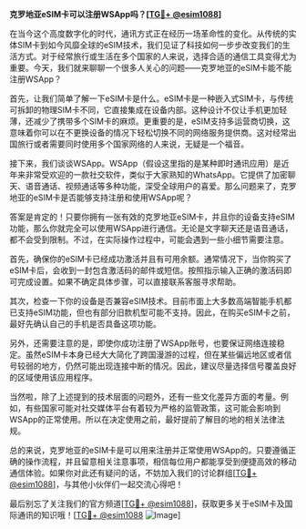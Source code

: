 **克罗地亚eSIM卡可以注册WSApp吗？[[TG💪+ @esim1088](https://t.me/s/esim1088)]**

在当今这个高度数字化的时代，通讯方式正在经历一场革命性的变化。从传统的实体SIM卡到如今风靡全球的eSIM技术，我们见证了科技如何一步步改变我们的生活方式。对于经常旅行或生活在多个国家的人来说，选择合适的通信工具变得尤为重要。今天，我们就来聊聊一个很多人关心的问题——克罗地亚的eSIM卡能不能注册WSApp？

首先，让我们简单了解一下eSIM卡是什么。eSIM卡是一种嵌入式SIM卡，与传统可拆卸的物理SIM卡不同，它直接集成在设备内部。这种设计不仅让手机更加轻薄，还减少了携带多个SIM卡的麻烦。更重要的是，eSIM支持多运营商切换，这意味着你可以在不更换设备的情况下轻松切换不同的网络服务提供商。这对经常出国旅行或者需要同时使用多个国家网络的人来说，无疑是一个福音。

接下来，我们谈谈WSApp。WSApp（假设这里指的是某种即时通讯应用）是近年来非常受欢迎的一款社交软件，类似于大家熟知的WhatsApp。它提供了加密聊天、语音通话、视频通话等多种功能，深受全球用户的喜爱。那么问题来了，克罗地亚的eSIM卡是否能够支持注册和使用WSApp呢？

答案是肯定的！只要你拥有一张有效的克罗地亚eSIM卡，并且你的设备支持eSIM功能，那么你就完全可以使用WSApp进行通信。无论是文字聊天还是语音通话，都不会受到限制。不过，在实际操作过程中，可能会遇到一些小细节需要注意。

首先，确保你的eSIM卡已经成功激活并且有可用余额。通常情况下，当你购买了eSIM卡后，会收到一封包含激活码的邮件或短信。按照指示输入正确的激活码即可完成设置。如果不确定具体步骤，可以直接联系客服寻求帮助。

其次，检查一下你的设备是否兼容eSIM技术。目前市面上大多数高端智能手机都已支持eSIM功能，但也有部分旧款机型可能不支持。因此，在购买eSIM卡之前，最好先确认自己的手机是否具备这项功能。

另外，还需要注意的是，即使你成功注册了WSApp账号，也要保证网络连接稳定。虽然eSIM卡本身已经大大简化了跨国漫游的过程，但在某些偏远地区或者信号较弱的地方，仍然可能出现连接中断的情况。因此，建议尽量选择信号覆盖良好的区域使用该应用程序。

当然啦，除了上述提到的技术层面的问题外，还有一些文化差异方面的考量。例如，有些国家可能对社交媒体平台有着较为严格的监管政策，这可能会影响到WSApp的正常使用。所以在决定使用之前，最好提前了解目的地的相关法律法规。

总的来说，克罗地亚的eSIM卡是可以用来注册并正常使用WSApp的。只要遵循正确的操作流程，并且留意相关注意事项，相信每位用户都能享受到便捷高效的移动通信体验。如果你对此还有疑问的话，不妨加入我们的讨论群组[[TG💪+ @esim1088](https://t.me/s/esim1088)]，与其他小伙伴们一起交流心得吧！

最后别忘了关注我们的官方频道[[TG💪+ @esim1088](https://t.me/s/esim1088)]，获取更多关于eSIM卡及国际通讯的知识哦！[[TG💪+ @esim1088](https://t.me/s/esim1088) ![Image](https://i.postimg.cc/4NQfJmqS/Snipaste-2025-05-13-00-14-12.png)]